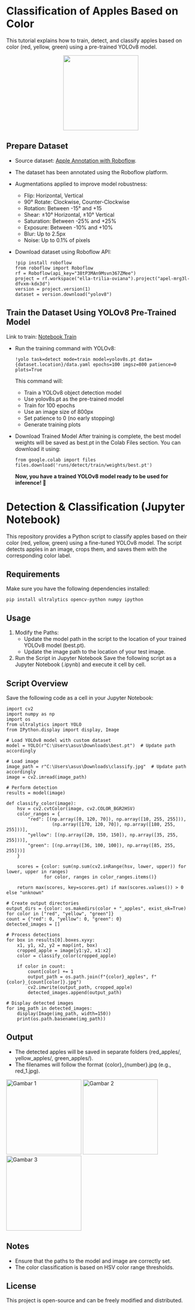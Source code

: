 # Classification of Apples Based on Color

This tutorial explains how to train, detect, and classify apples based on color (red, yellow, green) using a pre-trained YOLOv8 model.
<div style="display: flex; justify-content: center;">
  <img src="https://drive.google.com/uc?id=1cFpPtUpSlOiXk5XhoEwEZvI2vIUIGtdU" "center" width="auto" height="200 cm">
</div>

## Prepare Dataset
   * Source dataset: [Apple Annotation with Roboflow](https://universe.roboflow.com/tugas-akhir-70fw5/apel-mrg3l/dataset/1).
   * The dataset has been annotated using the Roboflow platform.
   * Augmentations applied to improve model robustness:
     * Flip: Horizontal, Vertical
     * 90° Rotate: Clockwise, Counter-Clockwise
     * Rotation: Between -15° and +15
     * Shear: ±10° Horizontal, ±10° Vertical
     * Saturation: Between -25% and +25%
     * Exposure: Between -10% and +10%
     * Blur: Up to 2.5px
     * Noise: Up to 0.1% of pixels
       
   * Download dataset using Roboflow API:
     ```
     !pip install roboflow
     from roboflow import Roboflow
     rf = Roboflow(api_key="38tP3MAn9Msvn367ZMee")
     project = rf.workspace("ella-trilia-oviana").project("apel-mrg3l-dfvxm-kdx3d")
     version = project.version(1)
     dataset = version.download("yolov8")
      ```

## Train the Dataset Using YOLOv8 Pre-Trained Model

Link to train: [Notebook Train](https://colab.research.google.com/github/ellatrilia/Train-Custom-Dataset-With-YOLOv8-Pre-Trained-Model/blob/main/notebooks/train-yolov8-object-detection-on-custom-dataset.ipynb#scrollTo=D2YkphuiaE7_)
  * Run the training command with YOLOv8:
    ```
    !yolo task=detect mode=train model=yolov8s.pt data={dataset.location}/data.yaml epochs=100 imgsz=800 patience=0 plots=True
    ```
    This command will:
    * Train a YOLOv8 object detection model
    * Use yolov8s.pt as the pre-trained model
    * Train for 100 epochs
    * Use an image size of 800px
    * Set patience to 0 (no early stopping)
    * Generate training plots

  * Download Trained Model
    After training is complete, the best model weights will be saved as best.pt in the Colab Files section. You can download it using:
    ```
    from google.colab import files
    files.download('runs/detect/train/weights/best.pt')
    ```
    **Now, you have a trained YOLOv8 model ready to be used for inference! 🚀**
    
# Detection & Classification (Jupyter Notebook)
This repository provides a Python script to classify apples based on their color (red, yellow, green) using a fine-tuned YOLOv8 model. The script detects apples in an image, crops them, and saves them with the corresponding color label.

## Requirements
Make sure you have the following dependencies installed:
```
pip install ultralytics opencv-python numpy ipython
```
## Usage
1. Modify the Paths:
   * Update the model path in the script to the location of your trained YOLOv8 model (best.pt).
   * Update the image path to the location of your test image.
2. Run the Script in Jupyter Notebook
Save the following script as a Jupyter Notebook (.ipynb) and execute it cell by cell.

##  Script Overview
Save the following code as a cell in your Jupyter Notebook:
```
import cv2
import numpy as np
import os
from ultralytics import YOLO
from IPython.display import display, Image

# Load YOLOv8 model with custom dataset
model = YOLO(r"C:\Users\asus\Downloads\best.pt")  # Update path accordingly

# Load image
image_path = r"C:\Users\asus\Downloads\classify.jpg"  # Update path accordingly
image = cv2.imread(image_path)

# Perform detection
results = model(image)

def classify_color(image):
    hsv = cv2.cvtColor(image, cv2.COLOR_BGR2HSV)
    color_ranges = {
        "red": [(np.array([0, 120, 70]), np.array([10, 255, 255])),
                 (np.array([170, 120, 70]), np.array([180, 255, 255]))],
        "yellow": [(np.array([20, 150, 150]), np.array([35, 255, 255]))],
        "green": [(np.array([36, 100, 100]), np.array([85, 255, 255]))]
    }
    
    scores = {color: sum(np.sum(cv2.inRange(hsv, lower, upper)) for lower, upper in ranges)
              for color, ranges in color_ranges.items()}
    
    return max(scores, key=scores.get) if max(scores.values()) > 0 else "unknown"

# Create output directories
output_dirs = {color: os.makedirs(color + "_apples", exist_ok=True) for color in ["red", "yellow", "green"]}
count = {"red": 0, "yellow": 0, "green": 0}
detected_images = []

# Process detections
for box in results[0].boxes.xyxy:
    x1, y1, x2, y2 = map(int, box)
    cropped_apple = image[y1:y2, x1:x2]
    color = classify_color(cropped_apple)
    
    if color in count:
        count[color] += 1
        output_path = os.path.join(f"{color}_apples", f"{color}_{count[color]}.jpg")
        cv2.imwrite(output_path, cropped_apple)
        detected_images.append(output_path)

# Display detected images
for img_path in detected_images:
    display(Image(img_path, width=150))
    print(os.path.basename(img_path))
```
## Output
* The detected apples will be saved in separate folders (red_apples/, yellow_apples/, green_apples/).
* The filenames will follow the format {color}_{number}.jpg (e.g., red_1.jpg).
  
<img class="size-full wp-image-8990" 
     src="https://drive.google.com/uc?export=view&id=1Q4IC4y4rKfLTeAIsMjOUbe13l0zpFXbd" 
     alt="Gambar 1" 
     width="200" height="200">
<img class="size-full wp-image-8991" 
     src="https://drive.google.com/uc?export=view&id=1rFODLqYWlT3ZGow71CqwZixRf4yQKARn" 
     alt="Gambar 2" 
     width="200" height="200">
<img class="size-full wp-image-8992" 
     src="https://drive.google.com/uc?export=view&id=144Z9-D4aZYZUfoIF0ZMiRrErH9Y9HOdL" 
     alt="Gambar 3" 
     width="200" height="200">

## Notes
* Ensure that the paths to the model and image are correctly set.
* The color classification is based on HSV color range thresholds.

## License
This project is open-source and can be freely modified and distributed.






   
   
     
   

